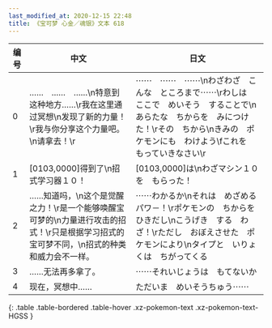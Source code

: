 ```yaml
---
last_modified_at: 2020-12-15 22:48
title: 《宝可梦 心金／魂银》文本 618
---
```

| 编号 | 中文 | 日文 |
| ---- | ---- | ---- |
| 0 | ……　……　……\n特意到这种地方……\r我在这里通过冥想\n发现了新的力量！\r我与你分享这个力量吧。\n请拿去！\r | ⋯⋯　⋯⋯　⋯⋯\nわざわざ　こんな　ところまで⋯⋯\rわしは　ここで　めいそう　することで\nあらたな　ちからを　みにつけた！\rその　ちから\nきみの　ポケモンにも　わけよう\fこれを　もっていきなさい\r |
| 1 | [0103,0000]得到了\n招式学习器１０！ | [0103,0000]は\nわざマシン１０を　もらった！ |
| 2 | ……知道吗，\n这个是觉醒之力！\r是一个能够唤醒宝可梦的\n力量进行攻击的招式！\r只是根据学习招式的宝可梦不同，\n招式的种类和威力会不一样。 | ⋯⋯わかるか\nそれは　めざめるパワ－！\rポケモンの　ちからを　ひきだし\nこうげき　する　わざ！\rただし　おぼえさせた　ポケモンにより\nタイプと　いりょくは　ちがってくる |
| 3 | ……无法再多拿了。 | ⋯⋯それいじょうは　もてないか |
| 4 | 现在，冥想中…… | ただいま　めいそうちゅう⋯⋯ |
{: .table .table-bordered .table-hover .xz-pokemon-text .xz-pokemon-text-HGSS }